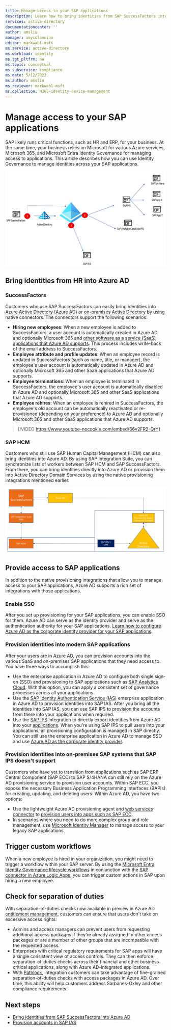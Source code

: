```yaml
---
title: Manage access to your SAP applications
description: Learn how to bring identities from SAP SuccessFactors into Azure AD and provision access to SAP ECC, SAP S/4HANA, and other SAP applications.  
services: active-directory
documentationcenter: ''
author: amsliu
manager: amycolannino
editor: markwahl-msft
ms.service: active-directory
ms.workload: identity
ms.tgt_pltfrm: na
ms.topic: conceptual
ms.subservice: compliance
ms.date: 5/12/2023
ms.author: amsliu
ms.reviewer: markwahl-msft
ms.collection: M365-identity-device-management
---
```


# Manage access to your SAP applications

SAP likely runs critical functions, such as HR and ERP, for your business. At the same time, your business relies on Microsoft for various Azure services, Microsoft 365, and Microsoft Entra Identity Governance for managing access to applications. This article describes how you can use Identity Governance to manage identities across your SAP applications.

![Diagram of SAP integrations.](./media/sap/sap-integrations.png)

## Bring identities from HR into Azure AD

### SuccessFactors

Customers who use SAP SuccessFactors can easily bring identities into [Azure Active Directory (Azure AD)](../../active-directory/saas-apps/sap-successfactors-inbound-provisioning-cloud-only-tutorial.md) or [on-premises Active Directory](../../active-directory/saas-apps/sap-successfactors-inbound-provisioning-tutorial.md) by using native connectors. The connectors support the following scenarios:

* **Hiring new employees**: When a new employee is added to SuccessFactors, a user account is automatically created in Azure AD and optionally Microsoft 365 and [other software as a service (SaaS) applications that Azure AD supports](../../active-directory/app-provisioning/user-provisioning.md). This process includes write-back of the email address to SuccessFactors.
* **Employee attribute and profile updates**: When an employee record is updated in SuccessFactors (such as name, title, or manager), the employee's user account is automatically updated in Azure AD and optionally Microsoft 365 and other SaaS applications that Azure AD supports.
* **Employee terminations**: When an employee is terminated in SuccessFactors, the employee's user account is automatically disabled in Azure AD and optionally Microsoft 365 and other SaaS applications that Azure AD supports.
* **Employee rehires**: When an employee is rehired in SuccessFactors, the employee's old account can be automatically reactivated or re-provisioned (depending on your preference) to Azure AD and optionally Microsoft 365 and other SaaS applications that Azure AD supports.

> [!VIDEO https://www.youtube-nocookie.com/embed/66v2FR2-QrY]

### SAP HCM

Customers who still use SAP Human Capital Management (HCM) can also bring identities into Azure AD. By using SAP Integration Suite, you can synchronize lists of workers between SAP HCM and SAP SuccessFactors. From there, you can bring identities directly into Azure AD or provision them into Active Directory Domain Services by using the native provisioning integrations mentioned earlier.

![Diagram of SAP HR integrations.](./media/sap/sap-hr.png)

## Provide access to SAP applications

In addition to the native provisioning integrations that allow you to manage access to your SAP applications, Azure AD supports a rich set of integrations with those applications.

### Enable SSO

After you set up provisioning for your SAP applications, you can enable SSO for them. Azure AD can serve as the identity provider and serve as the authentication authority for your SAP applications. [Learn how to configure Azure AD as the corporate identity provider for your SAP applications](https://help.sap.com/docs/IDENTITY_AUTHENTICATION/6d6d63354d1242d185ab4830fc04feb1/058c7b14209f4f2d8de039da4330a1c1.html).

### Provision identities into modern SAP applications

After your users are in Azure AD, you can provision accounts into the various SaaS and on-premises SAP applications that they need access to. You have three ways to accomplish this:

* Use the enterprise application in Azure AD to configure both single sign-on (SSO) and provisioning to SAP applications such as [SAP Analytics Cloud](../../active-directory/saas-apps/sap-analytics-cloud-provisioning-tutorial.md). With this option, you can apply a consistent set of governance processes across all your applications.
* Use the [SAP Identity Authentication Service (IAS)](../../active-directory/saas-apps/sap-cloud-platform-identity-authentication-provisioning-tutorial.md) enterprise application in Azure AD to provision identities into SAP IAS. After you bring all the identities into SAP IAS, you can use SAP IPS to provision the accounts from there into your applications when required.
* Use the [SAP IPS](https://help.sap.com/docs/IDENTITY_PROVISIONING/f48e822d6d484fa5ade7dda78b64d9f5/f2b2df8a273642a1bf801e99ecc4a043.html) integration to directly export identities from Azure AD into your [applications](https://help.sap.com/docs/IDENTITY_PROVISIONING/f48e822d6d484fa5ade7dda78b64d9f5/ab3f641552464c79b94d10b9205fd721.html). When you're using SAP IPS to pull users into your applications, all provisioning configuration is managed in SAP directly. You can still use the enterprise application in Azure AD to manage SSO and use [Azure AD as the corporate identity provider](https://help.sap.com/docs/IDENTITY_AUTHENTICATION/6d6d63354d1242d185ab4830fc04feb1/058c7b14209f4f2d8de039da4330a1c1.html).

### Provision identities into on-premises SAP systems that SAP IPS doesn't support

Customers who have yet to transition from applications such as  SAP ERP Central Component (SAP ECC) to SAP S/4HANA can still rely on the Azure AD provisioning service to provision user accounts. Within SAP ECC, you expose the necessary Business Application Programming Interfaces (BAPIs) for creating, updating, and deleting users. Within Azure AD, you have two options:

* Use the lightweight Azure AD provisioning agent and [web services connector](/azure/active-directory/app-provisioning/on-premises-web-services-connector) to [provision users into apps such as SAP ECC](https://learn.microsoft.com/azure/active-directory/app-provisioning/on-premises-sap-connector-configure?branch=pr-en-us-243167).
* In scenarios where you need to do more complex group and role management, use [Microsoft Identity Manager](/microsoft-identity-manager/reference/microsoft-identity-manager-2016-ma-ws) to manage access to your legacy SAP applications.

## Trigger custom workflows

When a new employee is hired in your organization, you might need to trigger a workflow within your SAP server. By using the [Microsoft Entra Identity Governance lifecycle workflows](lifecycle-workflow-extensibility.md) in conjunction with the [SAP connector in Azure Logic Apps](/azure/logic-apps/logic-apps-using-sap-connector), you can trigger custom actions in SAP upon hiring a new employee.

## Check for separation of duties

With separation-of-duties checks now available in preview in Azure AD [entitlement management](https://techcommunity.microsoft.com/t5/azure-active-directory-identity/ensure-compliance-using-separation-of-duties-checks-in-access/ba-p/2466939), customers can ensure that users don't take on excessive access rights:

* Admins and access managers can prevent users from requesting additional access packages if they're already assigned to other access packages or are a member of other groups that are incompatible with the requested access.
* Enterprises with critical regulatory requirements for SAP apps will have a single consistent view of access controls. They can then enforce separation-of-duties checks across their financial and other business-critical applications, along with Azure AD-integrated applications.
* With [Pathlock](https://pathlock.com/), integration customers can take advantage of fine-grained separation-of-duties checks with access packages in Azure AD. Over time, this ability will help customers address Sarbanes-Oxley and other compliance requirements.

## Next steps

* [Bring identities from SAP SuccessFactors into Azure AD](../../active-directory/saas-apps/sap-successfactors-inbound-provisioning-cloud-only-tutorial.md)
* [Provision accounts in SAP IAS](../../active-directory/saas-apps/sap-cloud-platform-identity-authentication-provisioning-tutorial.md)

